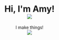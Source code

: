 <div align="center">
  <h1 align="center">Hi, I'm Amy!</h> <br>
  <img src="https://pronoun.cyou/x/y?subject=She&object=Her&height=30" align="center">
</div>
<p align="center">
  I make things! <br>
  <img src="https://github-readme-stats.vercel.app/api?username=jy1263&show_icons=true&theme=radical" align="center">
</p>
